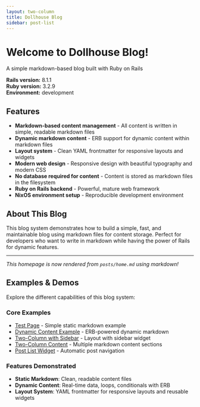 ```yaml
---
layout: two-column
title: Dollhouse Blog
sidebar: post-list
---
```


# Welcome to Dollhouse Blog!

A simple markdown-based blog built with Ruby on Rails

**Rails version:** 8.1.1  
**Ruby version:** 3.2.9  
**Environment:** development

## Features

- **Markdown-based content management** - All content is written in simple, readable markdown files
- **Dynamic markdown content** - ERB support for dynamic content within markdown files
- **Layout system** - Clean YAML frontmatter for responsive layouts and widgets
- **Modern web design** - Responsive design with beautiful typography and modern CSS
- **No database required for content** - Content is stored as markdown files in the filesystem  
- **Ruby on Rails backend** - Powerful, mature web framework
- **NixOS environment setup** - Reproducible development environment

## About This Blog

This blog system demonstrates how to build a simple, fast, and maintainable blog using markdown files for content storage. Perfect for developers who want to write in markdown while having the power of Rails for dynamic features.

---

*This homepage is now rendered from `posts/home.md` using markdown!*

## Examples & Demos

Explore the different capabilities of this blog system:

### Core Examples
- [Test Page](/test) - Simple static markdown example
- [Dynamic Content Example](/dynamic-example) - ERB-powered dynamic markdown
- [Two-Column with Sidebar](/layout-ex-2col-sidebar) - Layout with sidebar widget
- [Two-Column Content](/layout-ex-2col) - Multiple markdown content sections
- [Post List Widget](/layout-ex-post-list) - Automatic post navigation

### Features Demonstrated
- **Static Markdown**: Clean, readable content files
- **Dynamic Content**: Real-time data, loops, conditionals with ERB
- **Layout System**: YAML frontmatter for responsive layouts and reusable widgets